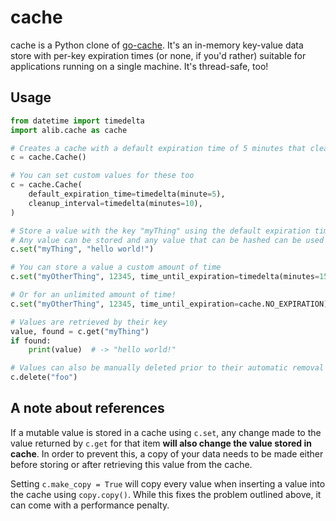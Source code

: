 # cache

cache is a Python clone of [go-cache](https://github.com/patrickmn/go-cache). It's an in-memory key-value data store with per-key expiration times (or none, if you'd rather) suitable for applications running on a single machine. It's thread-safe, too!

## Usage

```python
from datetime import timedelta
import alib.cache as cache

# Creates a cache with a default expiration time of 5 minutes that cleans old entries once every 10 minutes
c = cache.Cache()

# You can set custom values for these too
c = cache.Cache(
    default_expiration_time=timedelta(minute=5),
    cleanup_interval=timedelta(minutes=10),
)

# Store a value with the key "myThing" using the default expiration time
# Any value can be stored and any value that can be hashed can be used as a key
c.set("myThing", "hello world!")

# You can store a value a custom amount of time
c.set("myOtherThing", 12345, time_until_expiration=timedelta(minutes=15))

# Or for an unlimited amount of time!
c.set("myOtherThing", 12345, time_until_expiration=cache.NO_EXPIRATION)

# Values are retrieved by their key
value, found = c.get("myThing")
if found:
    print(value)  # -> "hello world!"

# Values can also be manually deleted prior to their automatic removal
c.delete("foo")
```

## A note about references

If a mutable value is stored in a cache using `c.set`, any change made to the value returned by `c.get` for that item **will also change the value stored in cache**. In order to prevent this, a copy of your data needs to be made either before storing or after retrieving this value from the cache. 

Setting `c.make_copy = True` will copy every value when inserting a value into the cache using `copy.copy()`. While this fixes the problem outlined above, it can come with a performance penalty.